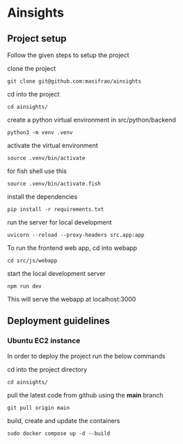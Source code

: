 # Ainsights

## Project setup

Follow the given steps to setup the project

clone the project

```
git clone git@github.com:masifrao/ainsights
```

cd into the project

```
cd ainsights/
```

create a python virtual environment in src/python/backend

```
python3 -m venv .venv
```

activate the virtual environment

```
source .venv/bin/activate
```

for fish shell use this

```
source .venv/bin/activate.fish
```

install the dependencies

```
pip install -r requirements.txt
```

run the server for local development

```
uvicorn --reload --proxy-headers src.app:app
```

To run the frontend web app, cd into webapp

```
cd src/js/webapp
```

start the local development server

```
npm run dev
```

This will serve the webapp at localhost:3000

## Deployment guidelines

### Ubuntu EC2 instance

In order to deploy the project run the below commands

cd into the project directory

```
cd ainsights/
```

pull the latest code from github using the **main** branch

```
git pull origin main
```

build, create and update the containers

```
sudo docker compose up -d --build
```
